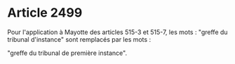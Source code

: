 # Article 2499

Pour l'application à Mayotte des articles 515-3 et 515-7, les mots : "greffe du tribunal d'instance" sont remplacés par les mots :

"greffe du tribunal de première instance".
